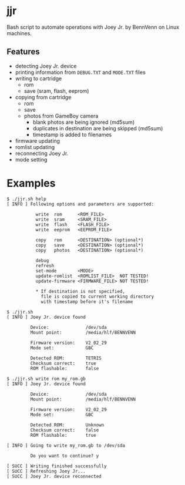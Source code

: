 # jjr

Bash script to automate operations with Joey Jr. by BennVenn on Linux machines.

## Features
- detecting Joey Jr. device
- printing information from `DEBUG.TXT` and `MODE.TXT` files
- writing to cartridge
    - rom
    - save (sram, flash, eeprom)
- copying from cartridge
  - rom
  - save
  - photos from GameBoy camera
    - blank photos are being ignored (md5sum)
    - duplicates in destination are being skipped (md5sum)
    - timestamp is added to filenames
- firmware updating
- romlist updating
- reconnecting Joey Jr.
- mode setting

# Examples
```
$ ./jjr.sh help
[ INFO ] Following options and parameters are supported:

           write  rom      <ROM_FILE>
           write  sram     <SRAM_FILE>
           write  flash    <FLASH_FILE>
           write  eeprom   <EEPROM_FILE>

           copy   rom      <DESTINATION> (optional*)
           copy   save     <DESTINATION> (optional*)
           copy   photos   <DESTINATION> (optional*)

           debug
           refresh
           set-mode        <MODE>
           update-romlist  <ROMLIST_FILE>  NOT TESTED!
           update-firmware <FIRMWARE_FILE> NOT TESTED!

           * If destination is not specified,
             file is copied to current working directory
             with timestamp before it's filename
```
```
$ ./jjr.sh
[ INFO ] Joey Jr. device found

         Device:              /dev/sda
         Mount point:         /media/hlf/BENNVENN

         Firmware version:    V2_02_29
         Mode set:            GBC

         Detected ROM:        TETRIS
         Checksum correct:    true
         ROM flashable:       false
```
```
$ ./jjr.sh write rom my_rom.gb
[ INFO ] Joey Jr. device found

         Device:              /dev/sda
         Mount point:         /media/hlf/BENNVENN

         Firmware version:    V2_02_29
         Mode set:            GBC

         Detected ROM:        Unknown
         Checksum correct:    false
         ROM flashable:       true

[ INFO ] Going to write my_rom.gb to /dev/sda

         Do you want to continue? y

[ SUCC ] Writing finished successfully
[ SUCC ] Refreshing Joey Jr...
[ SUCC ] Joey Jr. device reconnected
```